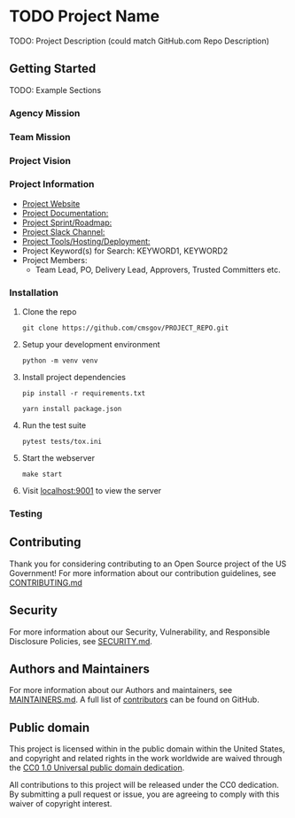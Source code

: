 <!--- # NOTE: Modify sections marked with `TODO` and then rename the file.-->

# TODO Project Name

TODO: Project Description (could match GitHub.com Repo Description)

## Getting Started

TODO: Example Sections

### Agency Mission
### Team Mission
### Project Vision
### Project Information

 * [Project Website](https://cms.gov/digital-service-cms)
 * [Project Documentation:](https://confluence.cms.gov/)
 * [Project Sprint/Roadmap:](https://jira.cms.gov/)
 * [Project Slack Channel:](https://cmsgov.slack.com/archives/XXXXXXXXXX)
 * [Project Tools/Hosting/Deployment:](https://confluence.cms.gov)
 * Project Keyword(s) for Search: KEYWORD1, KEYWORD2
 * Project Members:
    * Team Lead, PO, Delivery Lead, Approvers, Trusted Committers etc.
<!-- Optional Public Info
 * Public Project Contact: opensource@cms.hhs.gov (**NOTE: Do not use individual/personal email addresses**)
 * Follow [@CMSgov](https://twitter.com/cmsgov) on Twitter for updates.
-->

### Installation

1. Clone the repo

    `git clone https://github.com/cmsgov/PROJECT_REPO.git`

1. Setup your development environment

    `python -m venv venv`

1. Install project dependencies

    `pip install -r requirements.txt`

    `yarn install package.json`

1. Run the test suite
    
    `pytest tests/tox.ini`

1. Start the webserver

    `make start`

1. Visit [localhost:9001](https://localhost:9001) to view the server

### Testing

## Contributing

Thank you for considering contributing to an Open Source project of the US
Government! For more information about our contribution guidelines, see
[CONTRIBUTING.md](CONTRIBUTING.md)

## Security

For more information about our Security, Vulnerability, and Responsible
Disclosure Policies, see [SECURITY.md](SECURITY.md).

## Authors and Maintainers

For more information about our Authors and maintainers, see [MAINTAINERS.md](MAINTAINERS.md).
A full list of [contributors](https://github.com/cmsgov/cmsgov-example-repo/graphs/contributors?type=a) can be found on GitHub.

## Public domain

This project is licensed within in the public domain within the United States,
and copyright and related rights in the work worldwide are waived through the
[CC0 1.0 Universal public domain
dedication](https://creativecommons.org/publicdomain/zero/1.0/).

All contributions to this project will be released under the CC0 dedication. By
submitting a pull request or issue, you are agreeing to comply with this waiver
of copyright interest.
